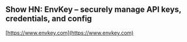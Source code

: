 ## Show HN: EnvKey – securely manage API keys, credentials, and config
  
  [https://www.envkey.com](https://www.envkey.com)